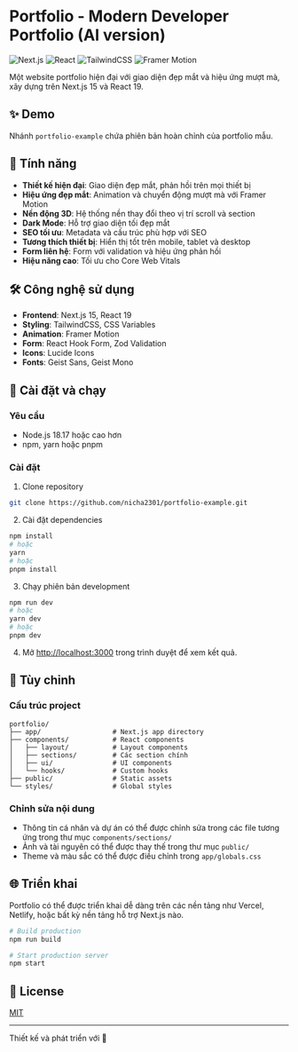 # Portfolio - Modern Developer Portfolio (AI version)

![Next.js](https://img.shields.io/badge/Next.js-15.1.8-black)
![React](https://img.shields.io/badge/React-19.0.0-blue)
![TailwindCSS](https://img.shields.io/badge/TailwindCSS-3.4.0-38B2AC)
![Framer Motion](https://img.shields.io/badge/Framer_Motion-11.0.8-blueviolet)

Một website portfolio hiện đại với giao diện đẹp mắt và hiệu ứng mượt mà, xây dựng trên Next.js 15 và React 19.

## ✨ Demo

Nhánh `portfolio-example` chứa phiên bản hoàn chỉnh của portfolio mẫu.

## 🌟 Tính năng

- **Thiết kế hiện đại**: Giao diện đẹp mắt, phản hồi trên mọi thiết bị
- **Hiệu ứng đẹp mắt**: Animation và chuyển động mượt mà với Framer Motion
- **Nền động 3D**: Hệ thống nền thay đổi theo vị trí scroll và section
- **Dark Mode**: Hỗ trợ giao diện tối đẹp mắt
- **SEO tối ưu**: Metadata và cấu trúc phù hợp với SEO
- **Tương thích thiết bị**: Hiển thị tốt trên mobile, tablet và desktop
- **Form liên hệ**: Form với validation và hiệu ứng phản hồi
- **Hiệu năng cao**: Tối ưu cho Core Web Vitals

## 🛠️ Công nghệ sử dụng

- **Frontend**: Next.js 15, React 19
- **Styling**: TailwindCSS, CSS Variables
- **Animation**: Framer Motion
- **Form**: React Hook Form, Zod Validation
- **Icons**: Lucide Icons
- **Fonts**: Geist Sans, Geist Mono

## 🚀 Cài đặt và chạy

### Yêu cầu

- Node.js 18.17 hoặc cao hơn
- npm, yarn hoặc pnpm

### Cài đặt

1. Clone repository

```bash
git clone https://github.com/nicha2301/portfolio-example.git
```

2. Cài đặt dependencies

```bash
npm install
# hoặc
yarn
# hoặc
pnpm install
```

3. Chạy phiên bản development

```bash
npm run dev
# hoặc
yarn dev
# hoặc
pnpm dev
```

4. Mở [http://localhost:3000](http://localhost:3000) trong trình duyệt để xem kết quả.

## 📝 Tùy chỉnh

### Cấu trúc project

```
portfolio/
├── app/                  # Next.js app directory
├── components/           # React components
│   ├── layout/           # Layout components
│   ├── sections/         # Các section chính
│   ├── ui/               # UI components
│   └── hooks/            # Custom hooks
├── public/               # Static assets
└── styles/               # Global styles
```

### Chỉnh sửa nội dung

- Thông tin cá nhân và dự án có thể được chỉnh sửa trong các file tương ứng trong thư mục `components/sections/`
- Ảnh và tài nguyên có thể được thay thế trong thư mục `public/`
- Theme và màu sắc có thể được điều chỉnh trong `app/globals.css`

## 🌐 Triển khai

Portfolio có thể được triển khai dễ dàng trên các nền tảng như Vercel, Netlify, hoặc bất kỳ nền tảng hỗ trợ Next.js nào.

```bash
# Build production
npm run build

# Start production server
npm start
```

## 📄 License

[MIT](LICENSE)

---

Thiết kế và phát triển với 💜
